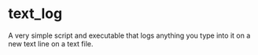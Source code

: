 # text_log
A very simple script and executable that logs anything you type into it on a new text line on a text file.
